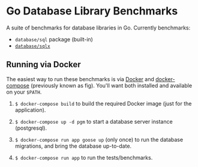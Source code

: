 # Go Database Library Benchmarks

A suite of benchmarks for database libraries in Go. Currently benchmarks:

* `database/sql` package (built-in)
* [`database/sqlx`](https://github.com/jmoiron/sqlx)

## Running via Docker

The easiest way to run these benchmarks is via [Docker](https://www.docker.com/) and [docker-compose](https://docs.docker.com/compose/) (previously known as fig). You'll want both installed and available on your `$PATH`.

1. `$ docker-compose build` to build the required Docker image (just for the application).

2. `$ docker-compose up -d pgm` to start a database server instance (postgresql).

3. `$ docker-compose run app goose up` (only once) to run the database migrations, and bring the database up-to-date.

4. `$ docker-compose run app` to run the tests/benchmarks.

